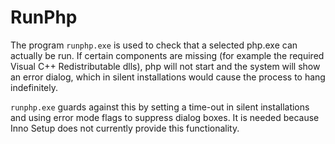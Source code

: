 # RunPhp

The program `runphp.exe` is used to check that a selected php.exe can actually be run. If certain components are missing (for example the required Visual C++ Redistributable dlls), php will not start and the system will show an error dialog, which in silent installations would cause the process to hang indefinitely.

`runphp.exe` guards against this by setting a time-out in silent installations and using error mode flags to suppress dialog boxes. It is needed because Inno Setup does not currently provide this functionality.
